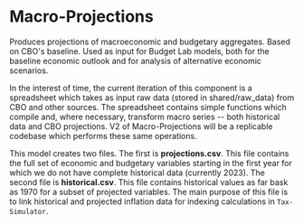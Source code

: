 # Macro-Projections
Produces projections of macroeconomic and budgetary aggregates. Based on CBO's baseline. Used as input for Budget Lab models, both for the baseline economic outlook and for analysis of alternative economic scenarios. 

In the interest of time, the current iteration of this component is a spreadsheet which takes as input raw data (stored in shared/raw_data) from CBO and other sources. The spreadsheet contains simple functions which compile and, where necessary, transform macro series -- both historical data and CBO projections. V2 of Macro-Projections will be a replicable codebase which performs these same operations.

This model creates two files. The first is **projections.csv**. This file contains the full set of economic and budgetary variables starting in the first year for which we do not have complete historical data (currently 2023). The second file is **historical.csv**. This file contains historical values as far bask as 1970 for a subset of projected variables. The main purpose of this file is to link historical and projected inflation data for indexing calculations in `Tax-Simulator`.
